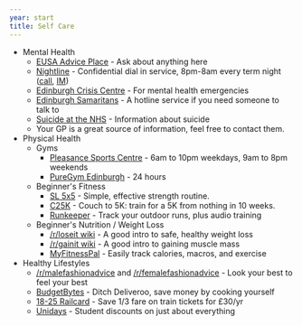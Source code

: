 ```yaml
---
year: start
title: Self Care
---
```


 - Mental Health
    - [EUSA Advice Place](https://www.eusa.ed.ac.uk/support_and_advice/the_advice_place/) - Ask about anything here
    - [Nightline](https://ednightline.com/) - Confidential dial in service, 8pm-8am every term night ([call](tel:01315574444), [IM](https://ednightline.com/instant-messenger/))
    - [Edinburgh Crisis Centre](http://www.edinburghcrisiscentre.org.uk/wordpress/) - For mental health emergencies
    - [Edinburgh Samaritans](https://samaritans.org/branches/edinburgh) - A hotline service if you need someone to talk to
    - [Suicide at the NHS](https://www.nhs.uk/conditions/suicide/) - Information about suicide
    - Your GP is a great source of information, feel free to contact them.
 - Physical Health
    - Gyms
      - [Pleasance Sports Centre](https://www.ed.ac.uk/sport-exercise) - 6am to 10pm weekdays, 9am to 8pm weekends
      - [PureGym Edinburgh](https://www.puregym.com/gyms/edinburgh-quartermile/) - 24 hours
    - Beginner's Fitness
      - [SL 5x5](https://stronglifts.com/5x5) - Simple, effective strength routine.
      - [C25K](https://www.c25k.com/) - Couch to 5K: train for a 5K from nothing in 10 weeks.
      - [Runkeeper](https://runkeeper.com/) - Track your outdoor runs, plus audio training  
    - Beginner's Nutrition / Weight Loss
      - [/r/loseit wiki](https://old.reddit.com/r/loseit/wiki/quick_start_guide) - A good intro to safe, healthy weight loss
      - [/r/gainit wiki](https://old.reddit.com/r/gainit/wiki/index) - A good intro to gaining muscle mass
      - [MyFitnessPal](https://www.myfitnesspal.com) - Easily track calories, macros, and exercise
 - Healthy Lifestyles
      - [/r/malefashionadvice](https://reddit.com/r/malefashionadvice) and [/r/femalefashionadvice](https://reddit.com/r/femalefashionadvice) - Look your best to feel your best
      - [BudgetBytes](https://budgetbytes.com) - Ditch Deliveroo, save money by cooking yourself
      - [18-25 Railcard](https://www.16-25railcard.co.uk) - Save 1/3 fare on train tickets for £30/yr
      - [Unidays](https://www.myunidays.com) - Student discounts on just about everything

